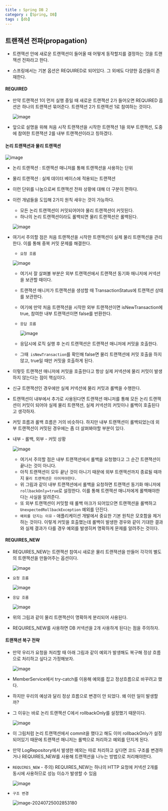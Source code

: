 ```yaml
---
title : Spring DB 2
category : [Spring, DB]
tags : [db]
---
```




## 트랜잭션 전파(propagation)

- 트랜잭션 안에 새로운 트랜잭션이 들어올 때 어떻게 동작할지를 결정하는 것을 트랜잭션 전파라고 한다.

- 스프링에서는 기본 옵션은 REQUIRED로 되어있다. 그 외에도 다양한 옵션들이 존재한다.

#### REQUIRED

  - 만약 트랜잭션 1이 먼저 실행 중일 때 새로운 트랜잭션 2가 들어오면 REQUIRED 옵션은 하나의 트랜잭션 묶어준다. 트랜잭션 2가 트랜잭션 1로 참여하는 것이다.

    ![image](https://github.com/user-attachments/assets/b39916bd-da6a-4f38-8c93-bf5d0f45acc7)

- 앞으로 설명을 위해 처음 시작 트랜잭션을 시작한 트랜잭션 1을 외부 트랜잭션, 도중에 참여한 트랜잭션 2를 내부 트랜잭션이라고 칭하겠다. 



#### 논리 트랜잭션과 물리 트랜잭션

![image](https://github.com/user-attachments/assets/e59bc2a8-71ea-4450-8db4-21e127465093)

- 논리 트랜잭션 : 트랜잭션 매니저를 통해 트랜잭션을 사용하는 단위

- 물리 트랜잭션 : 실제 데이터 베이스에 적용되는 트랜잭션

- 이런 단위를 나눔으로써 트랜잭션 전파 상황에 대해 더 구분이 편하다.

- 이런 개념들을 도입해 2가지 원칙 새우는 것이 가능하다.

  - 모든 논리 트랜잭션이 커밋되어어야 물리 트랜잭션이 커밋된다.
  - 하나의 논리 트랜잭션이라도 롤백되면 물리 트랜잭션은 롤백된다.

  ![image](https://github.com/user-attachments/assets/372173c2-3c90-48e8-b32f-2e97f184fedf)

- 여기서 주의할 점은 처음 트랜잭션을 시작한 트랜잭션이 실제 물리 트랜잭션을 관리한다. 이를 통해 중복 커밋 문제를 해결한다.

  - `요청 흐름`

  ![image](https://github.com/user-attachments/assets/67f8b3e7-b47d-433d-a57d-61d51430b8cf)

  - 여기서 잘 살펴볼 부분은 외부 트랜잭션에서 트랜잭션 동기화 매니저에 커넥션을 보관할 때이다.

  - 트랜잭션 매니저가 트랜잭션을 생성할 때 TransactionStatus에 트랜잭션 상태를 보관한다.

  - 여기에 만약 처음 트랜잭션을 시작한 외부 트랜잭션이면 isNewTransaction에 true, 참여한 내부 트랜잭션이면 false를 반환한다.

  - `응답 흐름`

    ![image](https://github.com/user-attachments/assets/703c7823-381d-46c3-aac8-65e8eb2d7d0b)

  - 응답시에 로직 실행 후 논리 트랜잭션은 트랜잭션 매니저에 커밋을 호출한다. 

  - 그때` isNewTransaction`를 확인해 false면 물리 트랜잭션에 커밋 호출을 하지 않고, true일 때만 커밋을 호출하게 된다.

- 이렇듯 트랜잭션 매니저에 커밋을 호출한다고 항상 실제 커넥션에 물리 커밋이 발생하지 않는다는 점이 핵심이다.

- 신규 트랜잭션인 경우에만 실제 커넥션에 물리 커밋과 롤백을 수행한다.

- 트랜잭션이 내부에서 추가로 사용된다면 트랜잭션 매니저를 통해 모든 논리 트랜잭션이 커밋이 되어야 실제 물리 트랜잭션, 실제 커넥션의 커밋이나 롤백이 호출된다고 생각하자.

- 커밋 흐름과 롤백 흐름은 거의 비슷하다. 하지만 내부 트랜잭션이 롤백되었는데 외부 트랜잭션이 커밋된 경우에는 좀 더 살펴봐야할 부분이 있다.

- 내부 - 롤백, 외부 - 커밋 상황

  ![image](https://github.com/user-attachments/assets/20af3b3c-5146-467d-b901-59f5874a9755)

  - 여기서 주의할 점은 내부 트랜잭션에서 롤백을 요청했다고 그 순간 트랜잭션이 끝나는 것이 아니다.
  - 아직 트랜잭션이 모두 끝난 것이 아니기 때문에 외부 트랜잭션까지 종료될 때까지 `물리 트랜잭션은 이어져야한다.`
  - 위 그림과 같이 내부 트랜잭션에서 롤백을 요청하면 트랜잭션 동기화 매니저에 `rollbackOnly=true`로 설정한다. 이를 통해 트랜잭션 매니저에게 롤백해야한다는 사실을 알려준다.
  - 또 외부 트랜잭션이 커밋할 때 롤백 마크가 되어있으면 트랜잭션을 롤백하고 `UnexpectedRollbackException` 예외를 던진다.
  - `예외를 던지는 이유` - 애플리케이션 개발에서 중요한 기본 원칙은 모호함을 제거하는 것이다. 이렇게 커밋을 호출했는데 롤백이 발생한 경우와 같이 기대한 결과와 실제 결과가 다를 경우 예외를 발생히켜 명확하게 문제를 알려주는 것이다.

#### REQUIRES_NEW

- REQUIRES_NEW는 트랜잭션 참여시 새로운 물리 트랜잭션을 만들어 각각의 별도의 트랜잭션을 만들어주는 옵션이다.

  ![image](https://github.com/user-attachments/assets/cabe24f1-648c-4450-88de-17dc92cb07a0)

- `요청 흐름`

  ![image](https://github.com/user-attachments/assets/4b005c9e-026f-4fac-b74e-67137f7cd982)

- `응답 흐름`

  ![image](https://github.com/user-attachments/assets/14b20de4-3dc5-4bf3-aa63-a5e15d15004a)

- 위의 그림과 같이 물리 트랜잭션이 명확하게 분리되어 사용된다.

- REQUIRES_NEW를 사용하면 DB 커넥션을 2개 사용하게 된다는 점을 주의하자.



#### 트랜잭션 복구 전략

- 만약 우리가 요청을 처리할 때 아래 그림과 같이 예외가 발생해도 복구해 정상 흐름으로 처리하고 싶다고 가정해보자.

  ![image](https://github.com/user-attachments/assets/d68f0cbb-870f-4dea-a7db-21a61138140c)

- MemberService에서 try-catch를 이용해 예외를 잡고 정상흐름으로 바꾸려고 했다.

- 하지만 우리의 예상과 달리 정상 흐름으로 변경이 안 되었다. 왜 이런 일이 발생할까?

- 그 이유는 바로 논리 트랜잭션 C에서 rollbackOnly를 설정했기 때문이다.

  ![image](https://github.com/user-attachments/assets/30ebf8c5-f52f-4104-8030-5a1b3eab9cae)

- 이 그림처럼 논리 트랜잭션에서 commit을 했다고 해도 이미 rollbackOnly가 설정되어있기 때문에 트랜잭션 매니저는 롤백으로 처리하고 예외를 던지게 된다.

- 만약 LogRepository에서 발생한 예외는 따로 처리하고 싶다면 코드 구조를 변경하거나 REQUIRES_NEW를 사용해 트랜잭션을 나누는 방법으로 처리해야한다.

- `REQUIRES_NEW` - 주의) REQUIRES_NEW는 하나의 HTTP 요청에 커넥션 2개를 동시에 사용하므로 성능 이슈가 발생할 수 있음 

  ![image](https://github.com/user-attachments/assets/6d7e3a9d-71f8-4326-8e32-8a66504f9fdc)

- `구조 변경`

  ![image-20240725002853180](C:\Users\whd82\AppData\Roaming\Typora\typora-user-images\image-20240725002853180.png)

